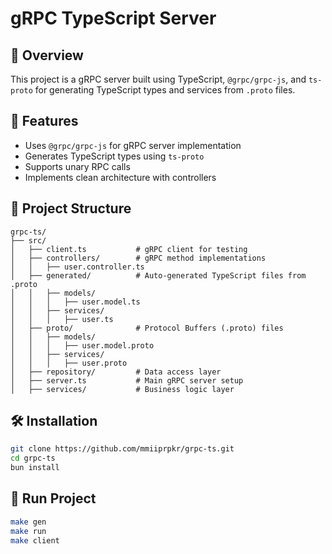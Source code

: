 # gRPC TypeScript Server

## 📌 Overview
This project is a gRPC server built using TypeScript, `@grpc/grpc-js`, and `ts-proto` for generating TypeScript types and services from `.proto` files.

## 🚀 Features
- Uses `@grpc/grpc-js` for gRPC server implementation
- Generates TypeScript types using `ts-proto`
- Supports unary RPC calls
- Implements clean architecture with controllers

## 📂 Project Structure
```
grpc-ts/
├── src/
│   ├── client.ts           # gRPC client for testing
│   ├── controllers/        # gRPC method implementations
│   │   ├── user.controller.ts
│   ├── generated/          # Auto-generated TypeScript files from .proto
│   │   ├── models/
│   │   │   ├── user.model.ts
│   │   ├── services/
│   │   │   ├── user.ts
│   ├── proto/              # Protocol Buffers (.proto) files
│   │   ├── models/
│   │   │   ├── user.model.proto
│   │   ├── services/
│   │   │   ├── user.proto
│   ├── repository/         # Data access layer
│   ├── server.ts           # Main gRPC server setup
│   ├── services/           # Business logic layer
```

## 🛠️ Installation
```sh
git clone https://github.com/mmiiprpkr/grpc-ts.git
cd grpc-ts
bun install
```

## 🚀 Run Project
```sh
make gen
make run
make client
```

